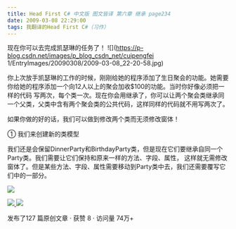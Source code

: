 ```yaml
---
title: Head First C# 中文版 图文皆译 第六章 继承 page234
date: 2009-03-08 22:29:00
tags: 我翻译的Head First C#（习作）
---
```

现在你可以去完成凯瑟琳的任务了！ ![](https://p-blog.csdn.net/images/p_blog_csdn_net/cuipengfei
1/EntryImages/20090308/2009-03-08_22-20-58.jpg)

你上次放手凯瑟琳的工作的时候，刚刚给她的程序添加了生日聚会的功能。她需要你给她的程序添加一个向12人以上的聚会加收$100的功能。当时你好像必须把一样的代码
写两次，每个类一次。现在你会用继承了，你可以让两个聚会类继承同一个父类，父类中含有两个聚会类的公共代码，这样同样的代码就不用写两次了。

  

如果你做的好的话，我们可以做到修改两个类而无须修改窗体！

  

①  我们来创建新的类模型

  

我们还是会保留DinnerParty和BirthdayParty类，但是现在它们要继承自同一个Party类。我们需要让它们保持和原来一样的方法、字段、属性，
这样就无需修改窗体了。但是某些方法、字段、属性需要移动到Party类中去，我们还需要覆写它们中的一部分。

![](https://p-blog.csdn.net/images/p_blog_csdn_net/cuipengfei1/EntryImages/20090308/2009-03-08_22-27-06.jpg)



[ ![](https://profile.csdnimg.cn/5/2/5/3_cuipengfei1)
![](https://g.csdnimg.cn/static/user-reg-year/1x/11.png)
](https://blog.csdn.net/cuipengfei1)



发布了127 篇原创文章  ·  获赞 8  ·  访问量 74万+

